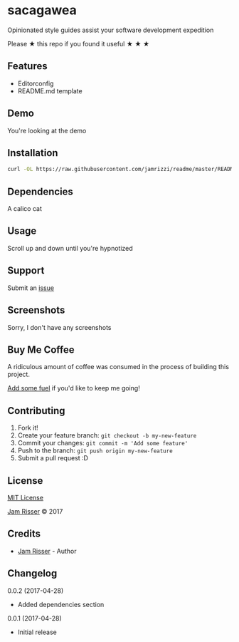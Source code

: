 # sacagawea

Opinionated style guides assist your software development expedition

Please &#9733; this repo if you found it useful &#9733; &#9733; &#9733;


## Features
<!------------------------------------------------------->

* Editorconfig
* README.md template


## Demo
<!------------------------------------------------------->

You're looking at the demo


## Installation
<!------------------------------------------------------->

```sh
curl -OL https://raw.githubusercontent.com/jamrizzi/readme/master/README.md
```


## Dependencies
<!------------------------------------------------------->

A calico cat


## Usage
<!------------------------------------------------------->

Scroll up and down until you're hypnotized


## Support
<!------------------------------------------------------->

Submit an [issue](https://github.com/jamrizzi/readme/issues/new)


## Screenshots
<!------------------------------------------------------->

Sorry, I don't have any screenshots


## Buy Me Coffee
<!------------------------------------------------------->

A ridiculous amount of coffee was consumed in the process of building this project.

[Add some fuel](https://jamrizzi.com/#!/buy-me-coffee) if you'd like to keep me going!


## Contributing
<!------------------------------------------------------->

1. Fork it!
2. Create your feature branch: `git checkout -b my-new-feature`
3. Commit your changes: `git commit -m 'Add some feature'`
4. Push to the branch: `git push origin my-new-feature`
5. Submit a pull request :D


## License
<!------------------------------------------------------->

[MIT License](https://github.com/jamrizzi/readme/blob/master/LICENSE)

[Jam Risser](https://jamrizzi.com) &copy; 2017


## Credits
<!------------------------------------------------------->

* [Jam Risser](https://jamrizzi.com) - Author


## Changelog
<!------------------------------------------------------->

0.0.2 (2017-04-28)
* Added dependencies section

0.0.1 (2017-04-28)
* Initial release
